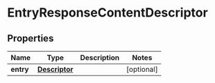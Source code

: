 # EntryResponseContentDescriptor

## Properties
Name | Type | Description | Notes
------------ | ------------- | ------------- | -------------
**entry** | [**Descriptor**](Descriptor.md) |  |  [optional]
